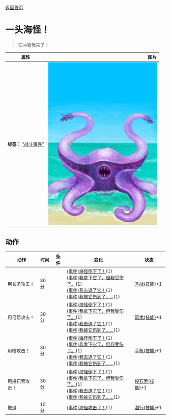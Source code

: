 [返回首页](index.md)  
# 一头海怪！  
> 它冲着我来了！  
  
  属性  |   图片   
 ----  |  ----:   
 **标签：**	[“战斗事件”](tag_FightEvent.md)  |  ![](Sprite/Seahound.png)   
  
## 动作  
动作  |  时间  |  条件  |  变化  |  状态  
----  |  ----  |  ----  |  ----  |  ----  
用长矛攻击！  |  30分  |    |  [(事件)海怪倒下了！](Event_SeahoundFightSuccess.md)(1)<br>[(事件)我拿下它了，但我受伤了。](Event_SeahoundFightMixedSuccess.md)(1)<br>[(事件)我击退了它！](Event_SeahoundFightFailure.md)(1)<br>[(事件)我被它伤到了……](Event_SeahoundFightBadFailure.md)(1)  |  [矛战(技能)](Skill_SpearFighting.md)+1  
用弓箭攻击！  |  30分  |    |  [(事件)海怪倒下了！](Event_SeahoundFightSuccess.md)(1)<br>[(事件)我拿下它了，但我受伤了。](Event_SeahoundFightMixedSuccess.md)(1)<br>[(事件)我击退了它！](Event_SeahoundFightFailure.md)(1)<br>[(事件)我被它伤到了……](Event_SeahoundFightBadFailure.md)(1)  |  [箭术(技能)](Skill_Archery.md)+1  
用枪攻击！  |  30分  |    |  [(事件)海怪倒下了！](Event_SeahoundFightSuccess.md)(1)<br>[(事件)我拿下它了，但我受伤了。](Event_SeahoundFightMixedSuccess.md)(1)<br>[(事件)我击退了它！](Event_SeahoundFightFailure.md)(1)<br>[(事件)我被它伤到了……](Event_SeahoundFightBadFailure.md)(1)  |  [手枪(技能)](Skill_Handguns.md)+1  
用投石索攻击！  |  30分  |    |  [(事件)海怪倒下了！](Event_SeahoundFightSuccess.md)(1)<br>[(事件)我拿下它了，但我受伤了。](Event_SeahoundFightMixedSuccess.md)(1)<br>[(事件)我击退了它！](Event_SeahoundFightFailure.md)(1)<br>[(事件)我被它伤到了……](Event_SeahoundFightBadFailure.md)(1)  |  [投石索(技能)](Skill_Sling.md)+1  
撤退  |  15分  |    |  [(事件)海怪攻击了！](Event_SeahoundFightFailedRetreat.md)(1)  |  [潜行(技能)](Skill_Stealth.md)+1  
